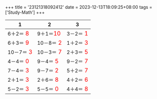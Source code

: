 +++ 
title = '23121318092412' 
date = 2023-12-13T18:09:25+08:00 
tags = ['Study-Math'] 
+++ 

1 | 2 | 3 
-- | -- | -- 
6＋2＝<font color=red size=4> 8</font> | 9＋1＝<font color=red size=4>10</font> | 3－2＝<font color=red size=4> 1</font> 
6＋3＝<font color=red size=4> 9</font> | 10－8＝<font color=red size=4> 2</font> | 1＋2＝<font color=red size=4> 3</font> 
10－7＝<font color=red size=4> 3</font> | 10－3＝<font color=red size=4> 7</font> | 2＋3＝<font color=red size=4> 5</font> 
4－4＝<font color=red size=4> 0</font> | 9－4＝<font color=red size=4> 5</font> | 9－2＝<font color=red size=4> 7</font> 
7－4＝<font color=red size=4> 3</font> | 9－7＝<font color=red size=4> 2</font> | 5＋2＝<font color=red size=4> 7</font> 
2＋1＝<font color=red size=4> 3</font> | 2＋6＝<font color=red size=4> 8</font> | 4＋2＝<font color=red size=4> 6</font> 
5－2＝<font color=red size=4> 3</font> | 5－5＝<font color=red size=4> 0</font> | 4＋4＝<font color=red size=4> 8</font> 

